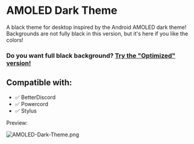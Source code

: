 # AMOLED Dark Theme

A black theme for desktop inspired by the Android AMOLED dark theme! Backgrounds are not fully black in this version, but it's here if you like the colors!

### Do you want full black background? [Try the "Optimized" version!](https://github.com/gx-hacker/themes/AMOLED-Dark-Theme-Optimized)

## Compatible with:

- ✅ BetterDiscord
- ✅ Powercord
- ✅ Stylus

Preview:

![AMOLED-Dark-Theme.png](https://gx-hacker.github.io/source/pictures/AMOLED-Dark-Theme.png)
